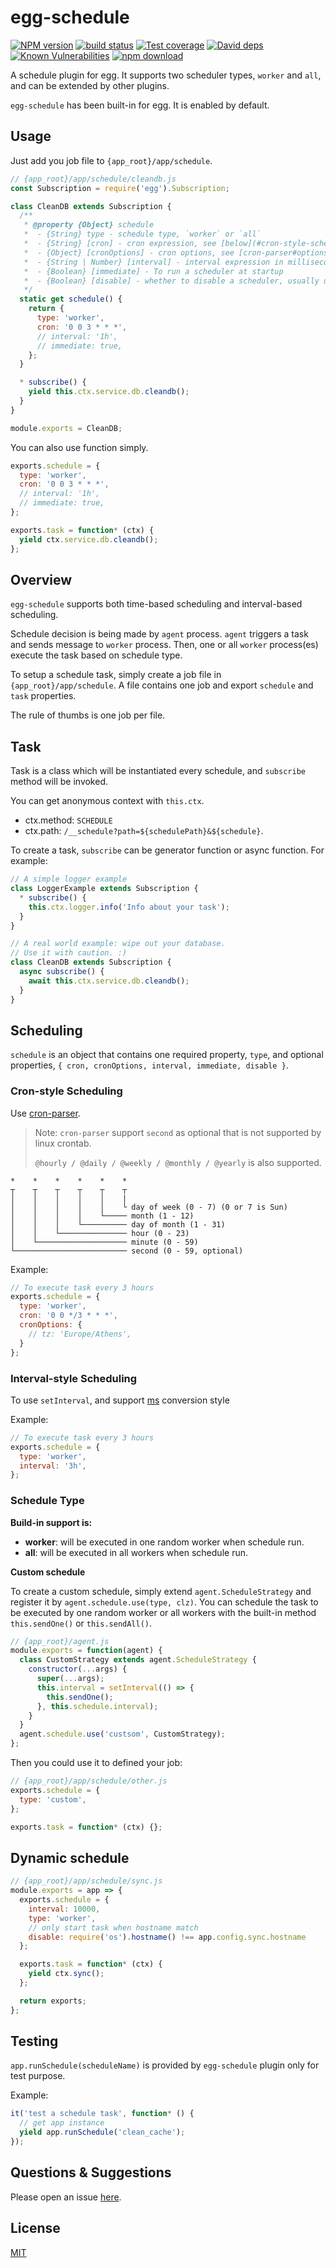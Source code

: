 # egg-schedule

[![NPM version][npm-image]][npm-url]
[![build status][travis-image]][travis-url]
[![Test coverage][codecov-image]][codecov-url]
[![David deps][david-image]][david-url]
[![Known Vulnerabilities][snyk-image]][snyk-url]
[![npm download][download-image]][download-url]

[npm-image]: https://img.shields.io/npm/v/egg-schedule.svg?style=flat-square
[npm-url]: https://npmjs.org/package/egg-schedule
[travis-image]: https://img.shields.io/travis/eggjs/egg-schedule.svg?style=flat-square
[travis-url]: https://travis-ci.org/eggjs/egg-schedule
[codecov-image]: https://codecov.io/github/eggjs/egg-schedule/coverage.svg?branch=master
[codecov-url]: https://codecov.io/github/eggjs/egg-schedule?branch=master
[david-image]: https://img.shields.io/david/eggjs/egg-schedule.svg?style=flat-square
[david-url]: https://david-dm.org/eggjs/egg-schedule
[snyk-image]: https://snyk.io/test/npm/egg-schedule/badge.svg?style=flat-square
[snyk-url]: https://snyk.io/test/npm/egg-schedule
[download-image]: https://img.shields.io/npm/dm/egg-schedule.svg?style=flat-square
[download-url]: https://npmjs.org/package/egg-schedule

A schedule plugin for egg. It supports two scheduler types, `worker` and `all`, and can be extended by other plugins.

`egg-schedule` has been built-in for egg. It is enabled by default.

## Usage

Just add you job file to `{app_root}/app/schedule`.

```js
// {app_root}/app/schedule/cleandb.js
const Subscription = require('egg').Subscription;

class CleanDB extends Subscription {
  /**
   * @property {Object} schedule
   *  - {String} type - schedule type, `worker` or `all`
   *  - {String} [cron] - cron expression, see [below](#cron-style-scheduling)
   *  - {Object} [cronOptions] - cron options, see [cron-parser#options](https://github.com/harrisiirak/cron-parser#options)
   *  - {String | Number} [interval] - interval expression in millisecond or express explicitly like '1h'. see [below](#interval-style-scheduling)
   *  - {Boolean} [immediate] - To run a scheduler at startup
   *  - {Boolean} [disable] - whether to disable a scheduler, usually use in dynamic schedule
   */
  static get schedule() {
    return {
      type: 'worker',
      cron: '0 0 3 * * *',
      // interval: '1h',
      // immediate: true,
    };
  }

  * subscribe() {
    yield this.ctx.service.db.cleandb();
  }
}

module.exports = CleanDB;
```

You can also use function simply.

```js
exports.schedule = {
  type: 'worker',
  cron: '0 0 3 * * *',
  // interval: '1h',
  // immediate: true,
};

exports.task = function* (ctx) {
  yield ctx.service.db.cleandb();
};
```

## Overview

`egg-schedule` supports both time-based scheduling and interval-based scheduling.

Schedule decision is being made by `agent` process. `agent` triggers a task and sends message to `worker` process. Then, one or all `worker` process(es) execute the task based on schedule type.

To setup a schedule task, simply create a job file in `{app_root}/app/schedule`. A file contains one job and export `schedule` and `task` properties.

The rule of thumbs is one job per file.

## Task

Task is a class which will be instantiated every schedule, and `subscribe` method will be invoked.

You can get anonymous context with `this.ctx`.

- ctx.method: `SCHEDULE`
- ctx.path: `/__schedule?path=${schedulePath}&${schedule}`.


To create a task, `subscribe` can be generator function or async function. For example:

```js
// A simple logger example
class LoggerExample extends Subscription {
  * subscribe() {
    this.ctx.logger.info('Info about your task');
  }
}
```

```js
// A real world example: wipe out your database.
// Use it with caution. :)
class CleanDB extends Subscription {
  async subscribe() {
    await this.ctx.service.db.cleandb();
  }
}
```

## Scheduling

`schedule` is an object that contains one required property, `type`, and optional properties, `{ cron, cronOptions, interval, immediate, disable }`.

### Cron-style Scheduling

Use [cron-parser](https://github.com/harrisiirak/cron-parser).

> Note: `cron-parser` support `second` as optional that is not supported by linux crontab.
>
> `@hourly / @daily / @weekly / @monthly / @yearly` is also supported.

```
*    *    *    *    *    *
┬    ┬    ┬    ┬    ┬    ┬
│    │    │    │    │    |
│    │    │    │    │    └ day of week (0 - 7) (0 or 7 is Sun)
│    │    │    │    └───── month (1 - 12)
│    │    │    └────────── day of month (1 - 31)
│    │    └─────────────── hour (0 - 23)
│    └──────────────────── minute (0 - 59)
└───────────────────────── second (0 - 59, optional)
```

Example:

```js
// To execute task every 3 hours
exports.schedule = {
  type: 'worker',
  cron: '0 0 */3 * * *',
  cronOptions: {
    // tz: 'Europe/Athens',
  }
};
```

### Interval-style Scheduling

To use `setInterval`, and support [ms](https://www.npmjs.com/package/ms) conversion style

Example:

```js
// To execute task every 3 hours
exports.schedule = {
  type: 'worker',
  interval: '3h',
};
```

### Schedule Type

**Build-in support is:**

  - **worker**: will be executed in one random worker when schedule run.
  - **all**: will be executed in all workers when schedule run.

**Custom schedule**

To create a custom schedule, simply extend `agent.ScheduleStrategy` and register it by `agent.schedule.use(type, clz)`.
You can schedule the task to be executed by one random worker or all workers with the built-in method `this.sendOne()` or `this.sendAll()`.

```js
// {app_root}/agent.js
module.exports = function(agent) {
  class CustomStrategy extends agent.ScheduleStrategy {
    constructor(...args) {
      super(...args);
      this.interval = setInterval(() => {
        this.sendOne();
      }, this.schedule.interval);
    }
  }
  agent.schedule.use('custsom', CustomStrategy);
};
```

Then you could use it to defined your job:

```js
// {app_root}/app/schedule/other.js
exports.schedule = {
  type: 'custom',
};

exports.task = function* (ctx) {};
```

## Dynamic schedule

```js
// {app_root}/app/schedule/sync.js
module.exports = app => {
  exports.schedule = {
    interval: 10000,
    type: 'worker',
    // only start task when hostname match
    disable: require('os').hostname() !== app.config.sync.hostname
  };

  exports.task = function* (ctx) {
    yield ctx.sync();
  };

  return exports;
};
```

## Testing

`app.runSchedule(scheduleName)` is provided by `egg-schedule` plugin only for test purpose.

Example:

```js
it('test a schedule task', function* () {
  // get app instance
  yield app.runSchedule('clean_cache');
});
```

## Questions & Suggestions

Please open an issue [here](https://github.com/eggjs/egg/issues).

## License

[MIT](https://github.com/eggjs/egg-schedule/blob/master/LICENSE)
